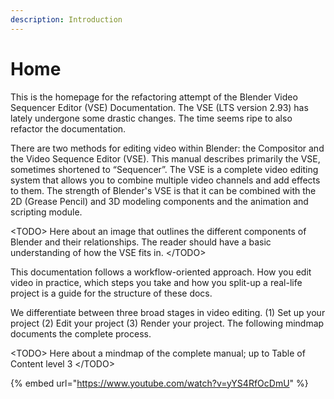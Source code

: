 ```yaml
---
description: Introduction
---
```


# Home

This is the homepage for the refactoring attempt of the Blender Video Sequencer Editor \(VSE\) Documentation. The VSE \(LTS version 2.93\) has lately undergone some drastic changes. The time seems ripe to also refactor the documentation.

There are two methods for editing video within Blender: the Compositor and the Video Sequence Editor \(VSE\). This manual describes primarily the VSE, sometimes shortened to “Sequencer”. The VSE is a complete video editing system that allows you to combine multiple video channels and add effects to them. The strength of Blender's VSE is that it can be combined with the 2D \(Grease Pencil\) and 3D modeling components and the animation and scripting module.

&lt;TODO&gt; Here about an image that outlines the different components of Blender and their relationships. The reader should have a basic understanding of how the VSE fits in. &lt;/TODO&gt;

This documentation follows a workflow-oriented approach. How you edit video in practice, which steps you take and how you split-up a real-life project is a guide for the structure of these docs.

We differentiate between three broad stages in video editing. \(1\) Set up your project \(2\) Edit your project \(3\) Render your project. The following mindmap documents the complete process.

&lt;TODO&gt; Here about a mindmap of the complete manual; up to Table of Content level 3 &lt;/TODO&gt;

{% embed url="https://www.youtube.com/watch?v=yYS4RfOcDmU" %}



